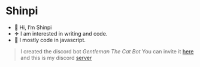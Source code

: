 # Shinpi

* 👋 Hi, I’m Shinpi
* ✈ I am interested in writing and code.
* 🚦 I mostly code in javascript.

> I created the discord bot *Gentleman The Cat Bot* You can invite it [here](https://discord.com/api/oauth2/authorize?client_id=870413726711435297&permissions=2147479543&scope=bot%20applications.commands) and this is my discord [server](https://discord.gg/j3YamACwPu')
